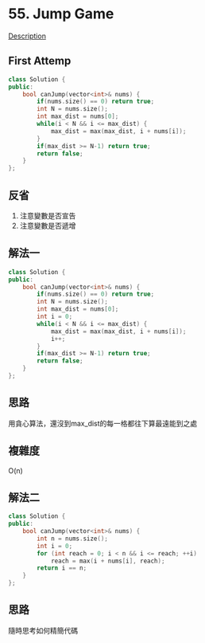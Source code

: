# 55. Jump Game

[Description](https://leetcode.com/problems/jump-game/description/)

## First Attemp
```C++
class Solution {
public:
    bool canJump(vector<int>& nums) {
        if(nums.size() == 0) return true;
        int N = nums.size();
        int max_dist = nums[0];
        while(i < N && i <= max_dist) {
            max_dist = max(max_dist, i + nums[i]);
        }
        if(max_dist >= N-1) return true;
        return false;
    }
};
```
## 反省
1. 注意變數是否宣告
2. 注意變數是否遞增

## 解法一
```C++
class Solution {
public:
    bool canJump(vector<int>& nums) {
        if(nums.size() == 0) return true;
        int N = nums.size();
        int max_dist = nums[0];
        int i = 0;
        while(i < N && i <= max_dist) {
            max_dist = max(max_dist, i + nums[i]);
            i++;
        }
        if(max_dist >= N-1) return true;
        return false;
    }
};
```

## 思路
用貪心算法，還沒到max_dist的每一格都往下算最遠能到之處

## 複雜度
O(n)

## 解法二
```C++
class Solution {
public:
    bool canJump(vector<int>& nums) {
        int n = nums.size();
        int i = 0;
        for (int reach = 0; i < n && i <= reach; ++i)
            reach = max(i + nums[i], reach);
        return i == n;
    }
};
```
## 思路
隨時思考如何精簡代碼